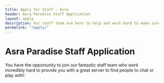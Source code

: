 ```yaml
---
title: Apply for Staff - Asra
header: Asra Paradise Staff Application
layout: apply
description: Our staff team are here to help and work hard to make sure your experience using Asra is as amazing as possible.
permalink: "/apply/"
---
```


# Asra Paradise Staff Application

You have the opportunity to join our fantastic staff team who work incredibly hard to provide you with a great server to find people to chat or play with!